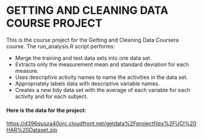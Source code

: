# GETTING AND CLEANING DATA COURSE PROJECT 

This is the course project for the Getting and Cleaning Data Coursera course. 
The run_analysis.R script performs:

* Merge the training and test data sets into one data set. 
* Extracts only the measurement mean and standard deviation for each measure.
* Uses descriptive activity names to name the activities in the data set. 
* Appropriately labels data with descriptive variable names. 
* Creates a new tidy data set with the average of each variable for each activity and for each subject. 

#### Here is the data for the project:
<https://d396qusza40orc.cloudfront.net/getdata%2Fprojectfiles%2FUCI%20HAR%20Dataset.zip>
